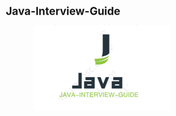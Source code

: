 # Java-Interview-Guide
<!--![image](https://raw.githubusercontent.com/damienzhong/java-interview-guide/master/img/logo/logo.jpg)-->
<div align="center">

<img src="./img/logo/logo.jpg" width=""/>
</br>
